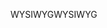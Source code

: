 <span data-ttu-id="cb392-101">WYSIWYG</span><span class="sxs-lookup"><span data-stu-id="cb392-101">WYSIWYG</span></span>